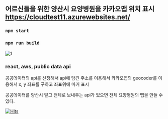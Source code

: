 ## 어르신들을 위한 양산시 요양병원을 카카오맵 위치 표시 https://cloudtest11.azurewebsites.net/

### `npm start`

### `npm run build`

![1](https://user-images.githubusercontent.com/85939078/173973020-93e6cf46-159a-4db4-9656-9e5149341c5c.PNG)

### react, aws, public data api 

공공데이터의 api를 신청해서 api에 담긴 주소를 이용해서 카카오맵의 geocoder를 이용해서 x, y 좌표를 구하고 좌표위에 마커 표시

공공데이터를 양산시 말고 전체로 보내주는 api가 있으면 전체 요양병원의 맵을 만들 수 있다.

[![Hits](https://hits.seeyoufarm.com/api/count/incr/badge.svg?url=https%3A%2F%2Fgithub.com%2Fqeenon666&count_bg=%2379C83D&title_bg=%23555555&icon=&icon_color=%23E7E7E7&title=hits&edge_flat=false)](https://hits.seeyoufarm.com)

